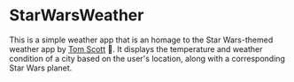 # StarWarsWeather

This is a simple weather app that is an homage to the Star Wars-themed weather app by [Tom Scott](https://www.tomscott.com/weather/starwars/) :wave:. It displays the temperature and weather condition of a city based on the user's location, along with a corresponding Star Wars planet.  
